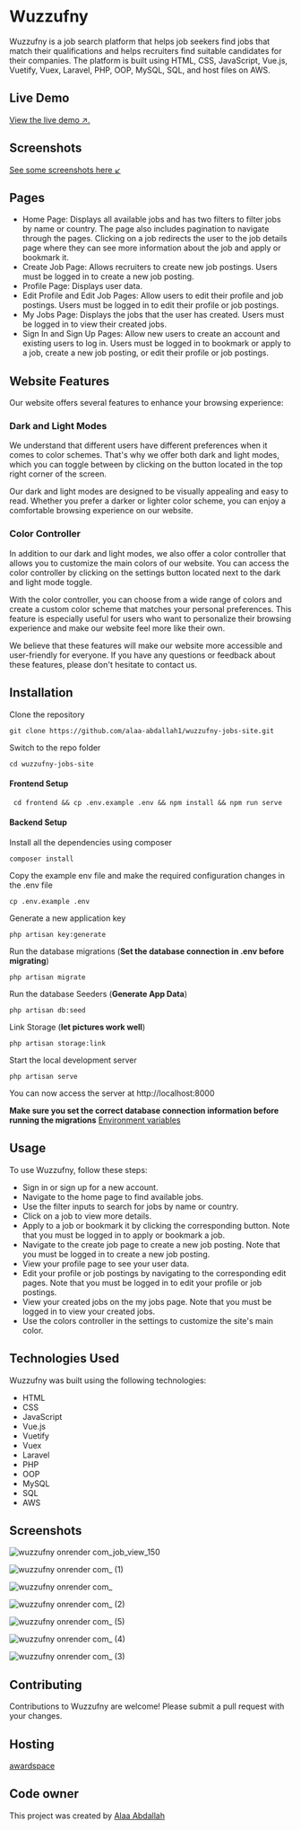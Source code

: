 # Wuzzufny
Wuzzufny is a job search platform that helps job seekers find jobs that match their qualifications and helps recruiters find suitable candidates for their companies. The platform is built using HTML, CSS, JavaScript, Vue.js, Vuetify, Vuex, Laravel, PHP, OOP, MySQL, SQL, and host files on AWS.

## Live Demo
[View the live demo ↗.](https://wuzzufny.onrender.com)

## Screenshots

[See some screenshots here :arrow_lower_left:](https://github.com/alaa-abdallah1/wuzzufny-jobs-site/tree/main#screenshots-1)

## Pages
- Home Page: Displays all available jobs and has two filters to filter jobs by name or country. The page also includes pagination to navigate through the pages. Clicking on a job redirects the user to the job details page where they can see more information about the job and apply or bookmark it.
- Create Job Page: Allows recruiters to create new job postings. Users must be logged in to create a new job posting.
- Profile Page: Displays user data.
- Edit Profile and Edit Job Pages: Allow users to edit their profile and job postings. Users must be logged in to edit their profile or job postings.
- My Jobs Page: Displays the jobs that the user has created. Users must be logged in to view their created jobs.
- Sign In and Sign Up Pages: Allow new users to create an account and existing users to log in. Users must be logged in to bookmark or apply to a job, create a new job posting, or edit their profile or job postings.

## Website Features
Our website offers several features to enhance your browsing experience:

### Dark and Light Modes
We understand that different users have different preferences when it comes to color schemes. That's why we offer both dark and light modes, which you can toggle between by clicking on the button located in the top right corner of the screen.

Our dark and light modes are designed to be visually appealing and easy to read. Whether you prefer a darker or lighter color scheme, you can enjoy a comfortable browsing experience on our website.

### Color Controller
In addition to our dark and light modes, we also offer a color controller that allows you to customize the main colors of our website. You can access the color controller by clicking on the settings button located next to the dark and light mode toggle.

With the color controller, you can choose from a wide range of colors and create a custom color scheme that matches your personal preferences. This feature is especially useful for users who want to personalize their browsing experience and make our website feel more like their own.

We believe that these features will make our website more accessible and user-friendly for everyone. If you have any questions or feedback about these features, please don't hesitate to contact us.

## Installation

Clone the repository

    git clone https://github.com/alaa-abdallah1/wuzzufny-jobs-site.git

Switch to the repo folder

    cd wuzzufny-jobs-site

#### Frontend Setup

     cd frontend && cp .env.example .env && npm install && npm run serve

#### Backend Setup     
     
Install all the dependencies using composer

    composer install

Copy the example env file and make the required configuration changes in the .env file

    cp .env.example .env

Generate a new application key

    php artisan key:generate

Run the database migrations (**Set the database connection in .env before migrating**)

    php artisan migrate

Run the database Seeders (**Generate App Data**)

    php artisan db:seed

Link Storage (**let pictures work well**)

    php artisan storage:link

Start the local development server

    php artisan serve

You can now access the server at http://localhost:8000

**Make sure you set the correct database connection information before running the migrations** [Environment variables](#environment-variables)

## Usage
To use Wuzzufny, follow these steps:

- Sign in or sign up for a new account.
- Navigate to the home page to find available jobs.
- Use the filter inputs to search for jobs by name or country.
- Click on a job to view more details.
- Apply to a job or bookmark it by clicking the corresponding button. Note that you must be logged in to apply or bookmark a job.
- Navigate to the create job page to create a new job posting. Note that you must be logged in to create a new job posting.
- View your profile page to see your user data.
- Edit your profile or job postings by navigating to the corresponding edit pages. Note that you must be logged in to edit your profile or job postings.
- View your created jobs on the my jobs page. Note that you must be logged in to view your created jobs.
- Use the colors controller in the settings to customize the site's main color.

## Technologies Used
Wuzzufny was built using the following technologies:

- HTML
- CSS
- JavaScript
- Vue.js
- Vuetify
- Vuex
- Laravel
- PHP
- OOP
- MySQL
- SQL
- AWS


## Screenshots

![wuzzufny onrender com_job_view_150](https://github.com/alaa-abdallah1/wuzzufny-jobs-site/assets/56931924/54997dcf-4fa0-48b6-a2c8-4285aae0ad79)

![wuzzufny onrender com_ (1)](https://github.com/alaa-abdallah1/wuzzufny-jobs-site/assets/56931924/61910c4d-38a2-4598-9781-36e5f2c2277b)

![wuzzufny onrender com_](https://github.com/alaa-abdallah1/wuzzufny-jobs-site/assets/56931924/e7194c1c-6611-412b-9b1e-e421bab1c759)

![wuzzufny onrender com_ (2)](https://github.com/alaa-abdallah1/wuzzufny-jobs-site/assets/56931924/7afa6d8c-e1ca-4f74-a365-8cd0dda16fa7)

![wuzzufny onrender com_ (5)](https://github.com/alaa-abdallah1/wuzzufny-jobs-site/assets/56931924/f15b6e32-94bc-4633-a74d-ab66183aa002)

![wuzzufny onrender com_ (4)](https://github.com/alaa-abdallah1/wuzzufny-jobs-site/assets/56931924/aba59d6a-89a4-48ed-99d9-6304f82739bc)

![wuzzufny onrender com_ (3)](https://github.com/alaa-abdallah1/wuzzufny-jobs-site/assets/56931924/dc63a029-2016-490b-a303-32670e3b2190)

## Contributing
Contributions to Wuzzufny are welcome! Please submit a pull request with your changes.

## Hosting

[awardspace](https://cp1.awardspace.net/)

## Code owner 
This project was created by [Alaa Abdallah](https://github.com/alaa-abdallah1)
